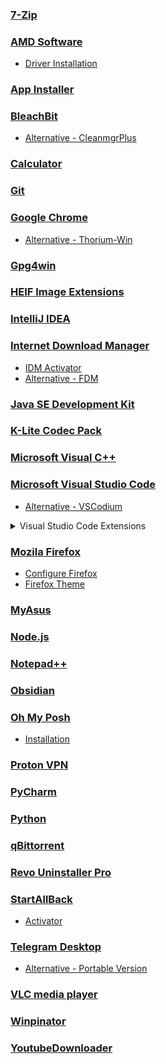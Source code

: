 ### [7-Zip](https://www.7-zip.org)

### [AMD Software](https://www.amd.com/en/support/apu/amd-ryzen-processors/amd-ryzen-5-mobile-processors-radeon-vega-graphics/amd-ryzen-5-1)

- [Driver Installation](https://docs.atlasos.net/getting-started/post-installation/drivers/gpu/amd)

### [App Installer](https://apps.microsoft.com/detail/app-installer/9NBLGGH4NNS1?hl=en-in&gl=IN)

### [BleachBit](https://github.com/bleachbit/bleachbit)

- [Alternative - CleanmgrPlus](https://github.com/builtbybel/CleanmgrPlus)

### [Calculator](https://apps.microsoft.com/detail/windows-calculator/9WZDNCRFHVN5?hl=en-in&gl=IN)

### [Git](https://git-scm.com)

### [Google Chrome](https://www.google.com/intl/en/chrome/?standalone=1)

- [Alternative - Thorium-Win](https://github.com/Alex313031/Thorium-Win)

### [Gpg4win](https://www.gpg4win.org)

### [HEIF Image Extensions](https://apps.microsoft.com/detail/heif-image-extensions/9PMMSR1CGPWG?hl=en-in&gl=IN)

### [IntelliJ IDEA](https://www.jetbrains.com/idea/download/?section=windows)

### [Internet Download Manager](https://www.internetdownloadmanager.com)

- [IDM Activator](https://github.com/J2TEAM/idm-trial-reset)
- [Alternative - FDM](https://www.freedownloadmanager.org)

### [Java SE Development Kit](https://www.oracle.com/in/java/technologies/downloads/#jdk21-windows)

### [K-Lite Codec Pack](https://codecguide.com/download_k-lite_codec_pack_full.htm)

### [Microsoft Visual C++](https://github.com/abbodi1406/vcredist)

### [Microsoft Visual Studio Code](https://code.visualstudio.com/download)

- [Alternative - VSCodium](https://github.com/VSCodium/vscodium)

<details>
  <summary>Visual Studio Code Extensions</summary>
  <ul>
    <li><a href="https://marketplace.visualstudio.com/items?itemName=dbaeumer.vscode-eslint">ESLint</a></li>
    <li><a href="https://marketplace.visualstudio.com/items?itemName=eamodio.gitlens">GitLens</a></li>
    <li><a href="https://marketplace.visualstudio.com/items?itemName=GitHub.vscode-github-actions">GitHub Actions</a></li>
    <li><a href="https://marketplace.visualstudio.com/items?itemName=redhat.java">Language Support for Java</a></li>
    <li><a href="https://marketplace.visualstudio.com/items?itemName=ritwickdey.LiveServer">Live Server</a></li>
    <li><a href="https://marketplace.visualstudio.com/items?itemName=PKief.material-icon-theme">Material Icon Theme</a></li>
    <li><a href="https://marketplace.visualstudio.com/items?itemName=ms-vscode.makefile-tools">Makefile Tools</a></li>
    <li><a href="https://marketplace.visualstudio.com/items?itemName=DavidAnson.vscode-markdownlint">Markdown Lint</a></li>
    <li><a href="https://marketplace.visualstudio.com/items?itemName=esbenp.prettier-vscode">Prettier</a></li>
    <li><a href="https://marketplace.visualstudio.com/items?itemName=ms-vscode.PowerShell">PowerShell</a></li>
    <li><a href="https://marketplace.visualstudio.com/items?itemName=ms-python.pylint">Pylint</a></li>
    <li><a href="https://marketplace.visualstudio.com/items?itemName=ms-python.python">Python</a></li>
    <li><a href="https://marketplace.visualstudio.com/items?itemName=ms-vscode-remote.remote-ssh">Remote SSH</a></li>
    <li><a href="https://marketplace.visualstudio.com/items?itemName=redhat.vscode-xml">XML</a></li>
    <li><a href="https://marketplace.visualstudio.com/items?itemName=redhat.vscode-yaml">YAML</a></li>
  </ul>
</details>

### [Mozila Firefox](https://www.mozilla.org/en-US/firefox/all/#product-desktop-release)

- [Configure Firefox](https://github.com/amitxv/PC-Tuning/blob/main/docs/post-install.md#configure-a-web-browser)
- [Firefox Theme](https://github.com/datguypiko/Firefox-Mod-Blur)

### [MyAsus](https://apps.microsoft.com/detail/myasus/9N7R5S6B0ZZH?hl=en-in&gl=IN)

### [Node.js](https://nodejs.org/en)

### [Notepad++](https://github.com/notepad-plus-plus/notepad-plus-plus)

### [Obsidian](https://obsidian.md)

### [Oh My Posh](https://github.com/jandedobbeleer/oh-my-posh)

- [Installation](https://ohmyposh.dev/docs/installation/windows)

### [Proton VPN](https://protonvpn.com/download-windows)

### [PyCharm](https://www.jetbrains.com/pycharm/download/?section=windows)

### [Python](https://www.python.org/downloads)

### [qBittorrent](https://www.qbittorrent.org)

### [Revo Uninstaller Pro](https://www.revouninstaller.com/revo-uninstaller-free-download)

### [StartAllBack](https://www.startallback.com)

- [Activator](https://github.com/sakshiagrwal/SAB)

### [Telegram Desktop](https://apps.microsoft.com/detail/telegram-desktop/9NZTWSQNTD0S?hl=en-in&gl=IN)

- [Alternative - Portable Version](https://desktop.telegram.org)

### [VLC media player](https://www.videolan.org)

### [Winpinator](https://winpinator.swisz.cz/download.html)

### [YoutubeDownloader](https://github.com/Tyrrrz/YoutubeDownloader)
